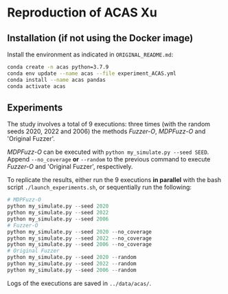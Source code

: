 # Reproduction of ACAS Xu

## Installation (if not using the Docker image)

Install the environment as indicated in `ORIGINAL_README.md`:
```bash
conda create -n acas python=3.7.9
conda env update --name acas --file experiment_ACAS.yml
conda install --name acas pandas
conda activate acas
```

## Experiments

The study involves a total of 9 executions: three times (with the random seeds 2020, 2022 and 2006) the methods *Fuzzer-O*, *MDPFuzz-O* and 'Original Fuzzer'.

*MDPFuzz-O* can be executed with `python my_simulate.py --seed SEED`.
Append `--no_coverage` **or** `--random` to the previous command to execute *Fuzzer-O* and 'Original Fuzzer', respectively.

To replicate the results, either run the 9 executions **in parallel** with the bash script `./launch_experiments.sh`, or sequentially run the following:
```python
# MDPFuzz-O
python my_simulate.py --seed 2020
python my_simulate.py --seed 2022
python my_simulate.py --seed 2006
# Fuzzer-O
python my_simulate.py --seed 2020 --no_coverage
python my_simulate.py --seed 2022 --no_coverage
python my_simulate.py --seed 2006 --no_coverage
# Original Fuzzer
python my_simulate.py --seed 2020 --random
python my_simulate.py --seed 2022 --random
python my_simulate.py --seed 2006 --random
```

Logs of the executions are saved in `../data/acas/`.